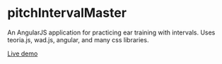 # pitchIntervalMaster
An AngularJS application for practicing ear training with intervals. Uses teoria.js, wad.js, angular, and many css libraries.

[Live demo](15Dkatz.github.io/pitchIntervalMaster/)

